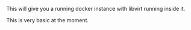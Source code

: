 This will give you a running docker instance with libvirt running inside it.

This is very basic at the moment.
